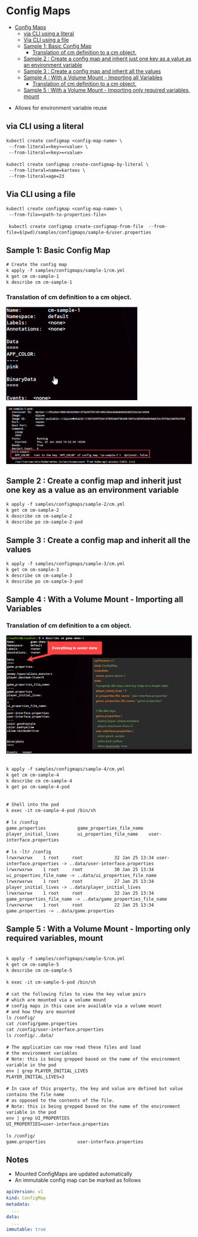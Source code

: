 # Config Maps

<!-- TOC -->
* [Config Maps](#config-maps)
    * [via CLI using a literal](#via-cli-using-a-literal)
    * [Via CLI using a file](#via-cli-using-a-file-)
    * [Sample 1:  Basic Config Map](#sample-1-basic-config-map)
      * [Translation of cm definition to a cm object.](#translation-of-cm-definition-to-a-cm-object)
    * [Sample 2 : Create a config map and inherit just one key as a value as an environment variable](#sample-2--create-a-config-map-and-inherit-just-one-key-as-a-value-as-an-environment-variable)
    * [Sample 3 : Create a config map and inherit all the values](#sample-3--create-a-config-map-and-inherit-all-the-values)
    * [Sample 4 : With a Volume Mount - Importing all Variables](#sample-4--with-a-volume-mount---importing-all-variables)
      * [Translation of cm definition to a cm object.](#translation-of-cm-definition-to-a-cm-object-1)
    * [Sample 5 : With a Volume Mount - Importing only required variables, mount](#sample-5--with-a-volume-mount---importing-only-required-variables-mount-)
<!-- TOC -->
* Allows for environment variable reuse

## via CLI using a literal
```shell
kubectl create configmap <config-map-name> \
 --from-literal=<key>=<value> \
 --from-literal=<key>=<value>
 
kubectl create configmap create-configmap-by-literal \
 --from-literal=name=kartees \
 --from-literal=age=23  
```
## Via CLI using a file 
```shell
kubectl create configmap <config-map-name> \
 --from-file=<path-to-properties-file>
 
 kubectl create configmap create-configmap-from-file  --from-file=$(pwd)/samples/configmaps/sample-6/user.properties
```

## Sample 1:  Basic Config Map

```shell
# Create the config map
k apply -f samples/configmaps/sample-1/cm.yml
k get cm cm-sample-1
k describe cm cm-sample-1
```
###  Translation of cm definition to a cm object.
![Alt Basics](docs/images/cm/sample-1/cm.png)

![Alt Basics](docs/images/cm/sample-1/pod.png)

## Sample 2 : Create a config map and inherit just one key as a value as an environment variable

```shell
k apply -f samples/configmaps/sample-2/cm.yml
k get cm cm-sample-2
k describe cm cm-sample-2
k describe po cm-sample-2-pod
```

## Sample 3 : Create a config map and inherit all the values

```shell
k apply -f samples/configmaps/sample-3/cm.yml
k get cm cm-sample-3
k describe cm cm-sample-3
k describe po cm-sample-3-pod
```

## Sample 4 : With a Volume Mount - Importing all Variables

###  Translation of cm definition to a cm object.
![Alt Basics](docs/images/cm/sample-4/cm.png)

```shell

k apply -f samples/configmaps/sample-4/cm.yml
k get cm cm-sample-4
k describe cm cm-sample-4
k get po cm-sample-4-pod


# Shell into the pod
k exec -it cm-sample-4-pod /bin/sh

# ls /config
game.properties            game_properties_file_name  player_initial_lives       ui_properties_file_name    user-interface.properties

# ls -ltr /config
lrwxrwxrwx    1 root     root            32 Jan 25 13:34 user-interface.properties -> ..data/user-interface.properties
lrwxrwxrwx    1 root     root            30 Jan 25 13:34 ui_properties_file_name -> ..data/ui_properties_file_name
lrwxrwxrwx    1 root     root            27 Jan 25 13:34 player_initial_lives -> ..data/player_initial_lives
lrwxrwxrwx    1 root     root            32 Jan 25 13:34 game_properties_file_name -> ..data/game_properties_file_name
lrwxrwxrwx    1 root     root            22 Jan 25 13:34 game.properties -> ..data/game.properties
```

## Sample 5 : With a Volume Mount - Importing only required variables, mount 

```shell

k apply -f samples/configmaps/sample-5/cm.yml
k get cm cm-sample-5
k describe cm cm-sample-5

k exec -it cm-sample-5-pod /bin/sh

# cat the following files to view the key value pairs
# which are mounted via a volume mount
# config maps in this case are available via a volume mount
# and how they are mounted
ls /config/
cat /config/game.properties
cat /config/user-interface.properties
ls /config/..data/

# The application can now read these files and load
# the environment variables 
# Note: this is being grepped based on the name of the environment variable in the pod
env | grep PLAYER_INITIAL_LIVES
PLAYER_INITIAL_LIVES=3

# In case of this property, the key and value are defined but value contains the file name
# as opposed to the contents of the file.
# Note: this is being grepped based on the name of the environment variable in the pod
env | grep UI_PROPERTIES
UI_PROPERTIES=user-interface.properties

ls /config/
game.properties            user-interface.properties
```
## Notes
* Mounted ConfigMaps are updated automatically
* An immutable config map can be marked as follows

```yaml
apiVersion: v1
kind: ConfigMap
metadata:
  ...
data:
  ...
immutable: true
```


